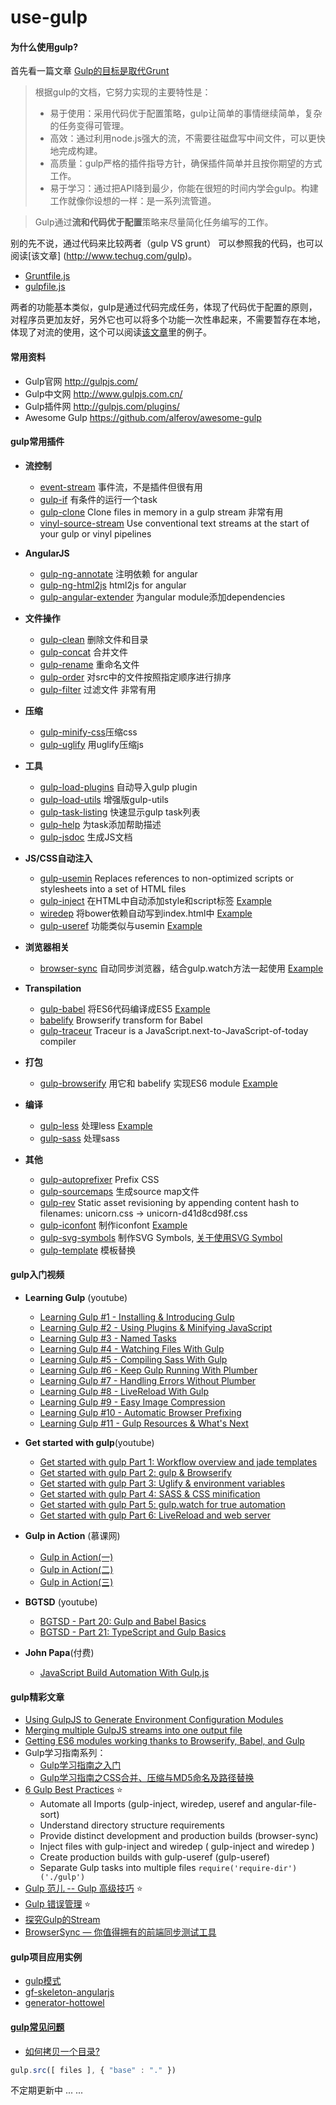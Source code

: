# use-gulp

#### 为什么使用gulp?
首先看一篇文章 [Gulp的目标是取代Grunt](http://www.infoq.com/cn/news/2014/02/gulp)
>根据gulp的文档，它努力实现的主要特性是：
>   - 易于使用：采用代码优于配置策略，gulp让简单的事情继续简单，复杂的任务变得可管理。
>   - 高效：通过利用node.js强大的流，不需要往磁盘写中间文件，可以更快地完成构建。
>   - 高质量：gulp严格的插件指导方针，确保插件简单并且按你期望的方式工作。
>   - 易于学习：通过把API降到最少，你能在很短的时间内学会gulp。构建工作就像你设想的一样：是一系列流管道。

> Gulp通过**流和代码优于配置**策略来尽量简化任务编写的工作。

别的先不说，通过代码来比较两者（gulp VS grunt）
可以参照我的代码，也可以阅读[该文章] (http://www.techug.com/gulp)。

- [Gruntfile.js](https://github.com/hjzheng/angular-cuf-nav/blob/master/Gruntfile.js)
- [gulpfile.js](https://github.com/hjzheng/html2js-gulp-for-cuf/blob/master/gulpfile.js)

两者的功能基本类似，gulp是通过代码完成任务，体现了代码优于配置的原则，对程序员更加友好，另外它也可以将多个功能一次性串起来，不需要暂存在本地，体现了对流的使用，这个可以阅读[该文章](http://www.techug.com/gulp)里的例子。

#### 常用资料
- Gulp官网 http://gulpjs.com/
- Gulp中文网 http://www.gulpjs.com.cn/
- Gulp插件网 http://gulpjs.com/plugins/
- Awesome Gulp https://github.com/alferov/awesome-gulp

#### gulp常用插件

- **流控制**
  - [event-stream](http://www.atticuswhite.com/blog/merging-gulpjs-streams/) 事件流，不是插件但很有用 
  - [gulp-if](https://github.com/robrich/gulp-if) 有条件的运行一个task
  - [gulp-clone](https://github.com/mariocasciaro/gulp-clone) Clone files in memory in a gulp stream 非常有用
  - [vinyl-source-stream](https://github.com/hughsk/vinyl-source-stream) Use conventional text streams at the start of your gulp or vinyl pipelines 

- **AngularJS**
  - [gulp-ng-annotate](https://github.com/Kagami/gulp-ng-annotate) 注明依赖 for angular
  - [gulp-ng-html2js](https://github.com/marklagendijk/gulp-ng-html2js) html2js for angular
  - [gulp-angular-extender](https://libraries.io/npm/gulp-angular-extender) 为angular module添加dependencies

- **文件操作**
  - [gulp-clean](https://github.com/peter-vilja/gulp-clean)  删除文件和目录
  - [gulp-concat](https://github.com/wearefractal/gulp-concat) 合并文件
  - [gulp-rename](https://github.com/hparra/gulp-rename) 重命名文件
  - [gulp-order](https://github.com/sirlantis/gulp-order) 对src中的文件按照指定顺序进行排序
  - [gulp-filter](https://github.com/sindresorhus/gulp-filter) 过滤文件 非常有用

- **压缩**
  - [gulp-minify-css](https://github.com/murphydanger/gulp-minify-css)压缩css
  - [gulp-uglify](https://github.com/terinjokes/gulp-uglify) 用uglify压缩js


- **工具**
  - [gulp-load-plugins](https://github.com/jackfranklin/gulp-load-plugins) 自动导入gulp plugin
  - [gulp-load-utils](https://www.npmjs.com/package/gulp-load-utils) 增强版gulp-utils
  - [gulp-task-listing](https://github.com/OverZealous/gulp-task-listing) 快速显示gulp task列表
  - [gulp-help](https://github.com/chmontgomery/gulp-help) 为task添加帮助描述
  - [gulp-jsdoc](https://github.com/jsBoot/gulp-jsdoc) 生成JS文档

- **JS/CSS自动注入**
  - [gulp-usemin](https://github.com/zont/gulp-usemin) Replaces references to non-optimized scripts or stylesheets into a set of HTML files
  - [gulp-inject](https://github.com/klei/gulp-inject) 在HTML中自动添加style和script标签 [Example](https://github.com/hjzheng/CUF_meeting_knowledge_share/tree/master/2015-8-17/bower-dependence-inject)
  - [wiredep](https://github.com/taptapship/wiredep) 将bower依赖自动写到index.html中 [Example](https://github.com/hjzheng/CUF_meeting_knowledge_share/tree/master/2015-8-17/bower-dependence-inject)
  - [gulp-useref](https://github.com/jonkemp/gulp-useref) 功能类似与usemin [Example](https://github.com/hjzheng/CUF_meeting_knowledge_share/tree/master/2015-8-17/bower-dependence-inject)

- **浏览器相关**
  - [browser-sync](https://github.com/BrowserSync/browser-sync) 自动同步浏览器，结合gulp.watch方法一起使用 [Example](https://github.com/hjzheng/CUF_meeting_knowledge_share/tree/master/2015-5-30/gulp-babel-test)

- **Transpilation**
  - [gulp-babel](https://github.com/babel/gulp-babel) 将ES6代码编译成ES5   [Example](https://github.com/hjzheng/CUF_meeting_knowledge_share/tree/master/2015-5-30/gulp-babel-test)
  - [babelify](https://github.com/babel/babelify)  Browserify transform for Babel
  - [gulp-traceur](https://github.com/sindresorhus/gulp-traceur)  Traceur is a JavaScript.next-to-JavaScript-of-today compiler 

- **打包**
  - [gulp-browserify](https://www.npmjs.com/package/gulp-browserify)  用它和 babelify 实现ES6 module [Example](https://github.com/hjzheng/CUF_meeting_knowledge_share/tree/master/2015-5-30/gulp-es6-module)

- **编译**
  - [gulp-less](https://github.com/plus3network/gulp-less)  处理less [Example](https://github.com/hjzheng/CUF_meeting_knowledge_share/tree/master/2015-7-23/gulp-less-bootstrap)
  - [gulp-sass](https://github.com/dlmanning/gulp-sass) 处理sass

- **其他**
  - [gulp-autoprefixer](https://github.com/sindresorhus/gulp-autoprefixer)  Prefix CSS
  - [gulp-sourcemaps](https://github.com/floridoo/gulp-sourcemaps) 生成source map文件
  - [gulp-rev](https://github.com/sindresorhus/gulp-rev) Static asset revisioning by appending content hash to filenames: unicorn.css → unicorn-d41d8cd98f.css 
  - [gulp-iconfont](https://github.com/nfroidure/gulp-iconfont) 制作iconfont [Example](https://github.com/hjzheng/CUF_meeting_knowledge_share/tree/master/2015-7-24/gulp-test-iconfont)
  - [gulp-svg-symbols](https://github.com/Hiswe/gulp-svg-symbols) 制作SVG Symbols, [关于使用SVG Symbol](http://isux.tencent.com/zh-hans/16292.html)
  - [gulp-template](https://github.com/sindresorhus/gulp-template) 模板替换

#### gulp入门视频 

- **Learning Gulp** (youtube)
  - [Learning Gulp #1 - Installing & Introducing Gulp ](https://www.youtube.com/watch?v=wNlEK8qrb0M)
  - [Learning Gulp #2 - Using Plugins & Minifying JavaScript](https://www.youtube.com/watch?v=Kh4eYdd8O4w)
  - [Learning Gulp #3 - Named Tasks ](https://www.youtube.com/watch?v=YBGeJnMrzzE)
  - [Learning Gulp #4 - Watching Files With Gulp ](https://www.youtube.com/watch?v=0luuGcoLnxM)
  - [Learning Gulp #5 - Compiling Sass With Gulp ](https://www.youtube.com/watch?v=cg7lwX0u-U0)
  - [Learning Gulp #6 - Keep Gulp Running With Plumber ](https://www.youtube.com/watch?v=rF6niaDKcxE)
  - [Learning Gulp #7 - Handling Errors Without Plumber ](https://www.youtube.com/watch?v=o24f4imRbxQ)
  - [Learning Gulp #8 - LiveReload With Gulp ](https://www.youtube.com/watch?v=r5fvdIa0ETk)
  - [Learning Gulp #9 - Easy Image Compression](https://www.youtube.com/watch?v=oXxMdT7T9qU)
  - [Learning Gulp #10 - Automatic Browser Prefixing ](https://www.youtube.com/watch?v=v259QplNDKk)
  - [Learning Gulp #11 - Gulp Resources & What's Next ](https://www.youtube.com/watch?v=vGCzovUFBIY)

- **Get started with gulp**(youtube)
  - [Get started with gulp Part 1: Workflow overview and jade templates](https://www.youtube.com/watch?v=DkRoa2LooNM&index=8&list=PLhIIfyPeWUjoySSdufaqfaSLeQDmCCY3Q)
  - [Get started with gulp Part 2: gulp & Browserify](https://www.youtube.com/watch?v=78_iyqT-qT8&index=9&list=PLhIIfyPeWUjoySSdufaqfaSLeQDmCCY3Q)
  - [Get started with gulp Part 3: Uglify & environment variables](https://www.youtube.com/watch?v=gRzCAyNrPV8&index=10&list=PLhIIfyPeWUjoySSdufaqfaSLeQDmCCY3Q)
  - [Get started with gulp Part 4: SASS & CSS minification](https://www.youtube.com/watch?v=O_0S6Z9FIKM&index=11&list=PLhIIfyPeWUjoySSdufaqfaSLeQDmCCY3Q)
  - [Get started with gulp Part 5: gulp.watch for true automation](https://www.youtube.com/watch?v=nsMsFyLGjSA&list=PLhIIfyPeWUjoySSdufaqfaSLeQDmCCY3Q&index=12)
  - [Get started with gulp Part 6: LiveReload and web server](https://www.youtube.com/watch?v=KURMrW-HsY4&list=PLhIIfyPeWUjoySSdufaqfaSLeQDmCCY3Q&index=13)

- **Gulp in Action** (慕课网)
  - [Gulp in Action(一)](http://www.imooc.com/video/5692)
  - [Gulp in Action(二)](http://www.imooc.com/video/5693)
  - [Gulp in Action(三)](http://www.imooc.com/video/5694)

- **BGTSD** (youtube)
  - [BGTSD - Part 20: Gulp and Babel Basics ](https://www.youtube.com/watch?v=Mo2xqBPbnlQ)
  - [BGTSD - Part 21: TypeScript and Gulp Basics ](https://www.youtube.com/watch?v=5Z82cpVP_qo)

- **John Papa**(付费)
  - [JavaScript Build Automation With Gulp.js](http://www.pluralsight.com/courses/javascript-build-automation-gulpjs)

#### gulp精彩文章
- [Using GulpJS to Generate Environment Configuration Modules](http://www.atticuswhite.com/blog/angularjs-configuration-with-gulpjs/)
- [Merging multiple GulpJS streams into one output file](http://www.atticuswhite.com/blog/merging-gulpjs-streams/)
- [Getting ES6 modules working thanks to Browserify, Babel, and Gulp](http://advantcomp.com/blog/ES6Modules/)
- Gulp学习指南系列：
  - [Gulp学习指南之入门](http://segmentfault.com/a/1190000002768534)
  - [Gulp学习指南之CSS合并、压缩与MD5命名及路径替换](http://segmentfault.com/a/1190000002932998)
- [6 Gulp Best Practices](http://blog.rangle.io/angular-gulp-bestpractices/?utm_source=javascriptweekly&utm_medium=email) :star:
  - Automate all Imports (gulp-inject, wiredep, useref and angular-file-sort)
  - Understand directory structure requirements 
  - Provide distinct development and production builds  (browser-sync)
  - Inject files with gulp-inject and wiredep ( gulp-inject and wiredep )
  - Create production builds with gulp-useref (gulp-useref)
  - Separate Gulp tasks into multiple files ```require('require-dir')('./gulp')```
- [Gulp 范儿 -- Gulp 高级技巧](http://csspod.com/advanced-tips-for-using-gulp-js/) :star:
- [Gulp 错误管理](http://csspod.com/error-management-in-gulp/) :star:
- [探究Gulp的Stream](http://segmentfault.com/a/1190000003770541)
- [BrowserSync — 你值得拥有的前端同步测试工具](http://segmentfault.com/a/1190000003787713)

#### gulp项目应用实例
- [gulp模式](https://github.com/johnpapa/gulp-patterns) 
- [gf-skeleton-angularjs](https://github.com/gf-rd/gf-skeleton-angularjs)
- [generator-hottowel](https://github.com/johnpapa/generator-hottowel)

#### [gulp常见问题](http://segmentfault.com/t/gulp?type=newest)

- [如何拷贝一个目录?](http://stackoverflow.com/questions/25038014/how-do-i-copy-directories-recursively-with-gulp)
```js
gulp.src([ files ], { "base" : "." })
```

不定期更新中 ... ...
